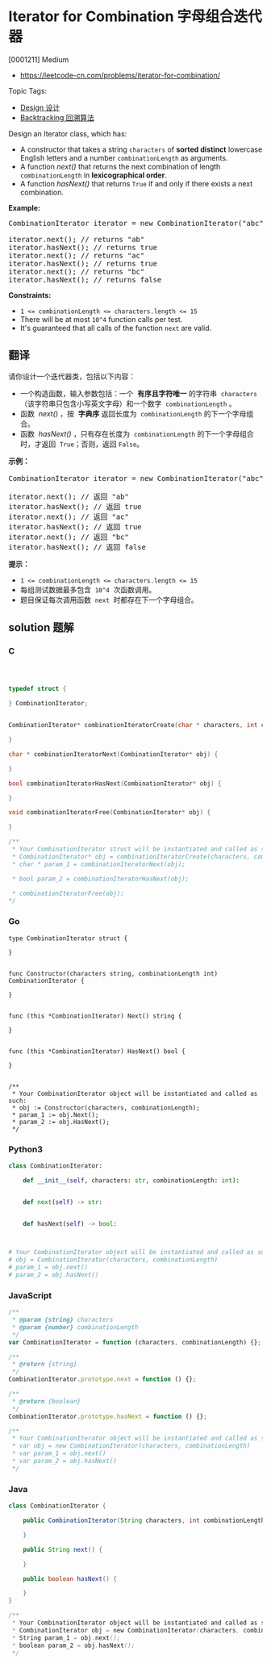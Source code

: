 # Iterator for Combination 字母组合迭代器

[0001211] Medium

- https://leetcode-cn.com/problems/iterator-for-combination/

Topic Tags:

- [Design 设计](https://leetcode-cn.com/tag/design/)
- [Backtracking 回溯算法](https://leetcode-cn.com/tag/backtracking/)

Design an Iterator class, which has:

- A constructor that takes a string `characters` of **sorted distinct** lowercase English letters and a number `combinationLength` as arguments.
- A function *next()* that returns the next combination of length `combinationLength` in **lexicographical order**.
- A function _hasNext()_ that returns `True` if and only if there exists a next combination.

**Example:**

<pre>CombinationIterator iterator = new CombinationIterator("abc", 2); // creates the iterator.

iterator.next(); // returns "ab"
iterator.hasNext(); // returns true
iterator.next(); // returns "ac"
iterator.hasNext(); // returns true
iterator.next(); // returns "bc"
iterator.hasNext(); // returns false
</pre>

**Constraints:**

- `1 <= combinationLength <= characters.length <= 15`
- There will be at most `10^4` function calls per test.
- It's guaranteed that all calls of the function `next` are valid.

## 翻译

请你设计一个迭代器类，包括以下内容：

- 一个构造函数，输入参数包括：一个  **有序且字符唯一** 的字符串  `characters`（该字符串只包含小写英文字母）和一个数字  `combinationLength` 。
- 函数  *next()* ，按  **字典序** 返回长度为  `combinationLength` 的下一个字母组合。
- 函数  *hasNext()* ，只有存在长度为  `combinationLength` 的下一个字母组合时，才返回  `True`；否则，返回 `False`。

**示例：**

<pre>CombinationIterator iterator = new CombinationIterator("abc", 2); // 创建迭代器 iterator

iterator.next(); // 返回 "ab"
iterator.hasNext(); // 返回 true
iterator.next(); // 返回 "ac"
iterator.hasNext(); // 返回 true
iterator.next(); // 返回 "bc"
iterator.hasNext(); // 返回 false
</pre>

**提示：**

- `1 <= combinationLength <= characters.length <= 15`
- 每组测试数据最多包含  `10^4`  次函数调用。
- 题目保证每次调用函数  `next`  时都存在下一个字母组合。

## solution 题解

### C

```c



typedef struct {

} CombinationIterator;


CombinationIterator* combinationIteratorCreate(char * characters, int combinationLength) {

}

char * combinationIteratorNext(CombinationIterator* obj) {

}

bool combinationIteratorHasNext(CombinationIterator* obj) {

}

void combinationIteratorFree(CombinationIterator* obj) {

}

/**
 * Your CombinationIterator struct will be instantiated and called as such:
 * CombinationIterator* obj = combinationIteratorCreate(characters, combinationLength);
 * char * param_1 = combinationIteratorNext(obj);

 * bool param_2 = combinationIteratorHasNext(obj);

 * combinationIteratorFree(obj);
*/
```

### Go

```golang
type CombinationIterator struct {

}


func Constructor(characters string, combinationLength int) CombinationIterator {

}


func (this *CombinationIterator) Next() string {

}


func (this *CombinationIterator) HasNext() bool {

}


/**
 * Your CombinationIterator object will be instantiated and called as such:
 * obj := Constructor(characters, combinationLength);
 * param_1 := obj.Next();
 * param_2 := obj.HasNext();
 */
```

### Python3

```python
class CombinationIterator:

    def __init__(self, characters: str, combinationLength: int):


    def next(self) -> str:


    def hasNext(self) -> bool:



# Your CombinationIterator object will be instantiated and called as such:
# obj = CombinationIterator(characters, combinationLength)
# param_1 = obj.next()
# param_2 = obj.hasNext()
```

### JavaScript

```javascript
/**
 * @param {string} characters
 * @param {number} combinationLength
 */
var CombinationIterator = function (characters, combinationLength) {};

/**
 * @return {string}
 */
CombinationIterator.prototype.next = function () {};

/**
 * @return {boolean}
 */
CombinationIterator.prototype.hasNext = function () {};

/**
 * Your CombinationIterator object will be instantiated and called as such:
 * var obj = new CombinationIterator(characters, combinationLength)
 * var param_1 = obj.next()
 * var param_2 = obj.hasNext()
 */
```

### Java

```java
class CombinationIterator {

    public CombinationIterator(String characters, int combinationLength) {

    }

    public String next() {

    }

    public boolean hasNext() {

    }
}

/**
 * Your CombinationIterator object will be instantiated and called as such:
 * CombinationIterator obj = new CombinationIterator(characters, combinationLength);
 * String param_1 = obj.next();
 * boolean param_2 = obj.hasNext();
 */
```
